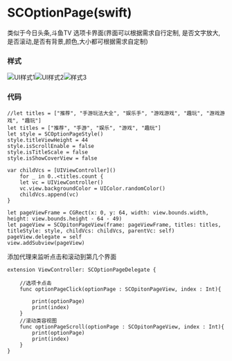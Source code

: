 # SCOptionPage(swift)
类似于今日头条,斗鱼TV 选项卡界面(界面可以根据需求自行定制, 是否文字放大,是否滚动,是否有背景,颜色,大小都可根据需求自定制)
### 样式
![UI样式1](https://github.com/SCKaito/SCOptionPage/blob/master/image/1.gif)![UI样式2](https://github.com/SCKaito/SCOptionPage/blob/master/image/2.gif)![样式3](https://github.com/SCKaito/SCOptionPage/blob/master/image/3.gif)

### 代码
```
//let titles = ["推荐", "手游玩法大全", "娱乐手", "游戏游戏", "趣玩", "游戏游戏", "趣玩"]
let titles = ["推荐", "手游", "娱乐", "游戏", "趣玩"]
let style = SCOptionPageStyle()
style.titleViewHeight = 44
style.isScrollEnable = false
style.isTitleScale = false
style.isShowCoverView = false

var childVcs = [UIViewController]()
    for _ in 0..<titles.count {
    let vc = UIViewController()
    vc.view.backgroundColor = UIColor.randomColor()
    childVcs.append(vc)
}

let pageViewFrame = CGRect(x: 0, y: 64, width: view.bounds.width, height: view.bounds.height - 64 - 49)
let pageView = SCOpitonPageView(frame: pageViewFrame, titles: titles, titleStyle: style, childVcs: childVcs, parentVc: self)
pageView.delegate = self
view.addSubview(pageView)
```
添加代理来监听点击和滚动到第几个界面
```
extension ViewController: SCOptionPageDelegate {

    //选项卡点击
    func optionPageClick(optionPage : SCOpitonPageView, index : Int){

        print(optionPage)
        print(index)
    }
    //滚动类容视图
    func optionPageScroll(optionPage : SCOpitonPageView, index : Int){
        print(optionPage)
        print(index)
    }
}
```
